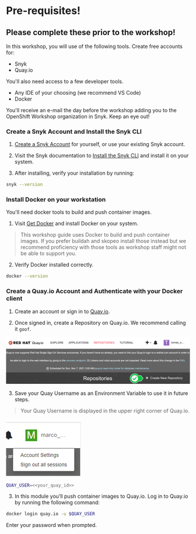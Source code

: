 # Pre-requisites!
## Please complete these prior to the workshop! 

In this workshop, you will use of the following tools. Create free accounts for:
- Snyk
- Quay.io

You'll also need access to a few developer tools.
- Any IDE of your choosing (we recommend VS Code)
- Docker

You'll receive an e-mail the day before the workshop adding you to the OpenShift Workshop organization in Snyk. Keep an eye out! 

### Create a Snyk Account and Install the Snyk CLI

1. [Create a Snyk Account](https://app.snyk.io/login?utm_campaign=RHPDS&utm_medium=Partner&utm_source=Red-Hat) for yourself, or use your existing Snyk account. 

2. Visit the Snyk documentation to [Install the Snyk CLI](https://docs.snyk.io/features/snyk-cli/install-the-snyk-cli) and install it on your system. 

3. After installing, verify your installation by running: 

```sh
snyk --version
```

### Install Docker on your workstation

You'll need docker tools to build and push container images. 

1. Visit [Get Docker](https://docs.docker.com/get-docker/) and install Docker on your system. 

> This workshop guide uses Docker to build and push container images. If you prefer buildah and skopeo install those instead but we recommend proficiency with those tools as workshop staff might not be able to support you. 

2. Verify Docker installed correctly.

```sh
docker --version
```

### Create a Quay.io Account and Authenticate with your Docker client

1. Create an account or sign in to [Quay.io](https://quay.io).

2. Once signed in, create a Repository on Quay.io. We recommend calling it `goof`.

![Create Repo](images/quay-repo.png)

3. Save your Quay Username as an Environment Variable to use it in future steps. 

> Your Quay Username is displayed in the upper right corner of Quay.io. 

![Quay Avatar](./images/quay-user-avatar.png)

```sh
QUAY_USER=<<your_quay_id>>
```

3. In this module you’ll push container images to Quay.io. Log in to Quay.io by running the following command:

```sh
docker login quay.io -u $QUAY_USER
```

Enter your password when prompted.
